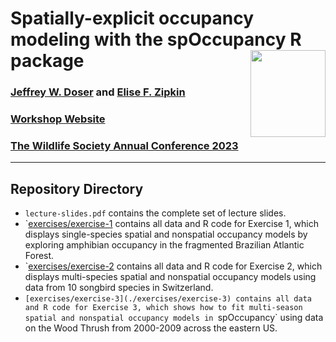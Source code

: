 # Spatially-explicit occupancy modeling with the spOccupancy R package <a href='https://www.jeffdoser.com/files/spoccupancy-web/'><img src="https://github.com/doserjef/spOccupancy/blob/main/man/figures/logo.png" align="right" height="139" width="120"/></a>

### [Jeffrey W. Doser](https://www.jeffdoser.com/) and [Elise F. Zipkin](https://zipkinlab.org/)

### [Workshop Website](https://doserjef.github.io/TWS23-spOccupancy/)

### [The Wildlife Society Annual Conference 2023](https://twsconference.org/)

---------------------------------

## Repository Directory

+ `lecture-slides.pdf` contains the complete set of lecture slides. 
+ `[exercises/exercise-1](./exercises/exercise-1) contains all data and R code for Exercise 1, which displays single-species spatial and nonspatial occupancy models by exploring amphibian occupancy in the fragmented Brazilian Atlantic Forest.
+ `[exercises/exercise-2](./exercises/exercise-2) contains all data and R code for Exercise 2, which displays multi-species spatial and nonspatial occupancy models using data from 10 songbird species in Switzerland.
+ `[exercises/exercise-3](./exercises/exercise-3) contains all data and R code for Exercise 3, which shows how to fit multi-season spatial and nonspatial occupancy models in `spOccupancy` using data on the Wood Thrush from 2000-2009 across the eastern US.
